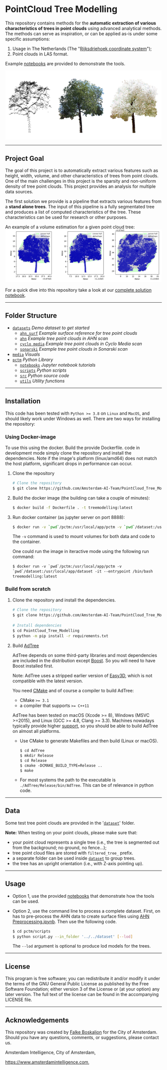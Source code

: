 # PointCloud Tree Modelling

This repository contains methods for the **automatic extraction of various characteristics of trees in point clouds** using advanced analytical methods. The methods can serve as inspiration, or can be applied as-is under some specific assumptions:

1. Usage in The Netherlands (The "[Rijksdriehoek coordinate system](https://nl.wikipedia.org/wiki/Rijksdriehoeksco%C3%B6rdinaten)");
2. Point clouds in LAS format.

Example [notebooks](./pctm/notebooks) are provided to demonstrate the tools.

![Comparison of datasets (side-view)](./imgs/pc_comparison.png)

---

## Project Goal

The goal of this project is to automatically extract various features such as height, width, volume, and other characteristics of trees from point clouds. One of the main challenges in this project is the sparsity and non-uniform density of tree point clouds. This project provides an analysis for multiple data sources.

The first solution we provide is a pipeline that extracts various features from a **stand alone trees**. The input of this pipeline is a fully segmentated tree and produces a list of computed characteristics of the tree. These characteristics can be used for research or other purposes.

An example of a volume estimation for a given point cloud tree:
![convex_hull.png](./imgs/crown_mesh_comparison.png)

For a quick dive into this repository take a look at our [complete solution notebook](./pctm/notebooks/Complete%20Solution.ipynb).

---

## Folder Structure

 * [`datasets`](./dataset) _Demo dataset to get started_
   * [`ahn_surf`](./dataset/ahn_surf) _Example surface reference for tree point clouds_
   * [`ahn`](./dataset/ahn) _Example tree point clouds in AHN scan_
   * [`cyclo media`](./dataset/cyclo) _Example tree point clouds in Cyclo Media scan_
   * [`sonarski`](./dataset/sonarski) _Example tree point clouds in Sonarski scan_
 * [`media`](./imgs) _Visuals_
 * [`pctm`](./pctm/) _Python Library_
   * [`notebooks`](./pctm/notebooks) _Jupyter notebook tutorials_
   * [`scripts`](./pctm/scripts) _Python scripts_
   * [`src`](./pctm/src) _Python source code_
    * [`utils`](./pctm/src/utils) _Utility functions_

---

## Installation

This code has been tested with `Python >= 3.8` on `Linux` and `MacOS`, and should likely work under Windows as well. There are two ways for installing the repository:

### Using Docker-image
To use this using the docker. Build the provide Dockerfile. code in development mode simply clone the repository and install the dependencies. Note if the image's platform (linux/amd64) does not match the host platform, significant drops in performance can occur.

1. Clone the repository

    ```bash
    # Clone the repository
    $ git clone https://github.com/Amsterdam-AI-Team/PointCloud_Tree_Modelling.git
    ```

2. Build the docker image (the building can take a couple of minutes):

    ```bash
    $ docker build -f Dockerfile . -t treemodelling:latest
    ```

3. Run docker container (as jupyter server on port 8888):

    ```bash
    $ docker run -v `pwd`/pctm:/usr/local/app/pctm -v `pwd`/dataset:/usr/local/app/dataset -it -p 8888:8888 treemodelling:latest
    ```

    The `-v` command is used to mount volumes for both data and code to the container.
    
    One could run the image in iteractive mode using the following run command: 
    ```
    $ docker run -v `pwd`/pctm:/usr/local/app/pctm -v `pwd`/dataset:/usr/local/app/dataset -it --entrypoint /bin/bash treemodelling:latest
    ```


### Build from scratch

1.  Clone the repository and install the dependencies.

    ```bash
    # Clone the repository
    $ git clone https://github.com/Amsterdam-AI-Team/PointCloud_Tree_Modelling.git

    # Install dependencies
    $ cd PointCloud_Tree_Modelling
    $ python -m pip install -r requirements.txt
    ```

2.  Build [AdTree](https://github.com/tudelft3d/AdTree)

    AdTree depends on some third-party libraries and most dependencies are included in the distribution except 
    [Boost](https://www.boost.org/). So you will need to have Boost installed first. 

    Note: AdTree uses a stripped earlier version of [Easy3D](https://github.com/LiangliangNan/Easy3D), which is not 
    compatible with the latest version.

    You need [CMake](https://cmake.org/download/) and of course a compiler to build AdTree:

    - CMake `>= 3.1`
    - a compiler that supports `>= C++11`

    AdTree has been tested on macOS (Xcode >= 8), Windows (MSVC >=2015), and Linux (GCC >= 4.8, Clang >= 3.3). Machines 
    nowadays typically provide higher [support](https://en.cppreference.com/w/cpp/compiler_support), so you should be 
    able to build AdTree on almost all platforms.

    - Use CMake to generate Makefiles and then build (Linux or macOS).
      ```
      $ cd AdTree 
      $ mkdir Release
      $ cd Release
      $ cmake -DCMAKE_BUILD_TYPE=Release ..
      $ make
      ```

    - For most systems the path to the executable is `./AdTree/Release/bin/AdTree`. This can be of relevance in python code. 

---

## Data
Some test tree point clouds are provided in the '[`dataset`](./dataset)' folder.

**Note:** When testing on your point clouds, please make sure that:
 - your point cloud represents a single tree (i.e., the tree is segmented out from the background; no ground, no fence...);
 - tree point cloud files are stored with `filtered_tree_` prefix.
 - a separate folder can be used inside [`dataset`](./dataset) to group trees.
 - the tree has an upright orientation (i.e., with Z-axis pointing up).

---

## Usage

- Option 1, use the provided [notebooks](./pctm/notebooks) that demonstrate how the tools can be used.

- Option 2, use the command line to process a complete dataset. First, on has to pre-process the AHN data to create surface files using [AHN Preprocessing.ipynb](./pctm/notebooks/AHN%20Preprocessing.ipynb). Then use the following code.
  
  ```bash
  $ cd pctm/scripts
  $ python script.py --in_folder '../../dataset' [--lod]
  ```

  The `--lod` argument is optional to produce lod models for the trees.

---

## License

This program is free software; you can redistribute it and/or modify it under the terms of the GNU General Public License as published by the Free Software Foundation; either version 3 of the License or (at your option) any later version. The full text of the license can be found in the accompanying LICENSE file.

---

## Acknowledgements

This repository was created by [Falke Boskaljon](https://falke-boskaljon.nl/) for the City of Amsterdam. Should you have any questions, comments, or suggestions, please contact us.

Amsterdam Intelligence, City of Amsterdam,

https://www.amsterdamintelligence.com,


